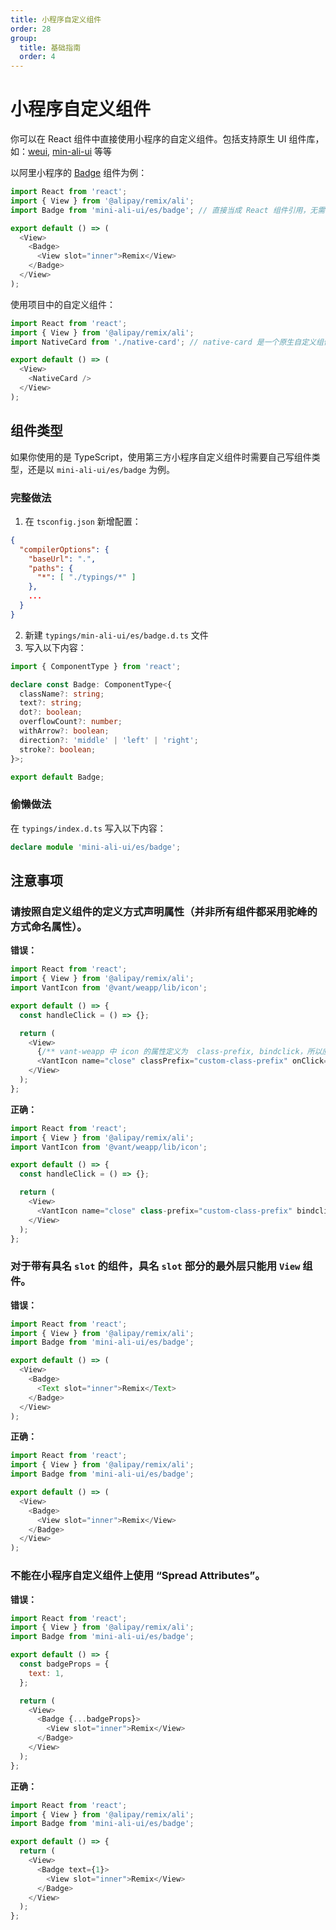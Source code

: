 ```yaml
---
title: 小程序自定义组件
order: 28
group:
  title: 基础指南
  order: 4
---
```


# 小程序自定义组件

你可以在 React 组件中直接使用小程序的自定义组件。包括支持原生 UI 组件库，如：[weui](https://github.com/wechat-miniprogram/weui-miniprogram), [min-ali-ui](https://github.com/Alibaba-mp/mini-ali-ui)
等等

以阿里小程序的 [Badge](https://docs.alipay.com/mini/component-ext/badge) 组件为例：

```js
import React from 'react';
import { View } from '@alipay/remix/ali';
import Badge from 'mini-ali-ui/es/badge'; // 直接当成 React 组件引用，无需申明 useComponents

export default () => (
  <View>
    <Badge>
      <View slot="inner">Remix</View>
    </Badge>
  </View>
);
```

使用项目中的自定义组件：

```js
import React from 'react';
import { View } from '@alipay/remix/ali';
import NativeCard from './native-card'; // native-card 是一个原生自定义组件

export default () => (
  <View>
    <NativeCard />
  </View>
);
```

## 组件类型

如果你使用的是 TypeScript，使用第三方小程序自定义组件时需要自己写组件类型，还是以 `mini-ali-ui/es/badge` 为例。

### 完整做法

1. 在 `tsconfig.json` 新增配置：

```json
{
  "compilerOptions": {
    "baseUrl": ".",
    "paths": {
      "*": [ "./typings/*" ]
    },
    ...
  }
}
```

2. 新建 `typings/min-ali-ui/es/badge.d.ts` 文件
3. 写入以下内容：

```typescript
import { ComponentType } from 'react';

declare const Badge: ComponentType<{
  className?: string;
  text?: string;
  dot?: boolean;
  overflowCount?: number;
  withArrow?: boolean;
  direction?: 'middle' | 'left' | 'right';
  stroke?: boolean;
}>;

export default Badge;
```

### 偷懒做法

在 `typings/index.d.ts` 写入以下内容：

```typescript
declare module 'mini-ali-ui/es/badge';
```

## 注意事项

### 请按照自定义组件的定义方式声明属性（并非所有组件都采用驼峰的方式命名属性）。

**错误：**

```js
import React from 'react';
import { View } from '@alipay/remix/ali';
import VantIcon from '@vant/weapp/lib/icon';

export default () => {
  const handleClick = () => {};

  return (
    <View>
      {/** vant-weapp 中 icon 的属性定义为  class-prefix, bindclick，所以应遵循其命名规则 */}
      <VantIcon name="close" classPrefix="custom-class-prefix" onClick={handleClick} />
    </View>
  );
};
```

**正确：**

```js
import React from 'react';
import { View } from '@alipay/remix/ali';
import VantIcon from '@vant/weapp/lib/icon';

export default () => {
  const handleClick = () => {};

  return (
    <View>
      <VantIcon name="close" class-prefix="custom-class-prefix" bindclick={handleClick} />
    </View>
  );
};
```

### 对于带有具名 `slot` 的组件，具名 `slot` 部分的最外层只能用 `View` 组件。

**错误：**

```js
import React from 'react';
import { View } from '@alipay/remix/ali';
import Badge from 'mini-ali-ui/es/badge';

export default () => (
  <View>
    <Badge>
      <Text slot="inner">Remix</Text>
    </Badge>
  </View>
);
```

**正确：**

```js
import React from 'react';
import { View } from '@alipay/remix/ali';
import Badge from 'mini-ali-ui/es/badge';

export default () => (
  <View>
    <Badge>
      <View slot="inner">Remix</View>
    </Badge>
  </View>
);
```

### 不能在小程序自定义组件上使用 “Spread Attributes”。

**错误：**

```js
import React from 'react';
import { View } from '@alipay/remix/ali';
import Badge from 'mini-ali-ui/es/badge';

export default () => {
  const badgeProps = {
    text: 1,
  };

  return (
    <View>
      <Badge {...badgeProps}>
        <View slot="inner">Remix</View>
      </Badge>
    </View>
  );
};
```

**正确：**

```js
import React from 'react';
import { View } from '@alipay/remix/ali';
import Badge from 'mini-ali-ui/es/badge';

export default () => {
  return (
    <View>
      <Badge text={1}>
        <View slot="inner">Remix</View>
      </Badge>
    </View>
  );
};
```

